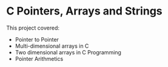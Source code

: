 # C Pointers, Arrays and Strings
<p> This project covered:
<ul>
	<li>Pointer to Pointer</li>
	<li>Multi-dimensional arrays in C</li>
	<li>Two dimensional arrays in C Programming </li>
	<li>Pointer Arithmetics</li>
</ul>
</p> 
